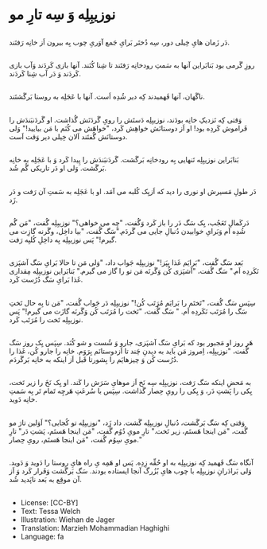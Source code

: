 # نوزیبِلِه وَ سِه تارِ مو

##
دَر زَمان هایِ خِیلی دور، سِه دُختَر بَرایِ جَمع آوَریِ چوب بِه بیرون اَز خانِه رَفتَند.

##
روزِ گَرمی بود بَنابَراین آنها به سَمتِ رودخانِه رَفتَند تا شِنا کُنَند. آنها بازی کَردَند وَآب بازی کَردَند وَ دَر آب شِنا کَردَند.

##
ناگَهان، آنها فَهمیدند کِه دیر شُدِه اَست. آنها با عَجَلِه به روستا بَرگَشتَند.

##
وَقتی کِه نَزدیکِ خانِه بودَند، نوزیبِلِه دَستَش را رویِ گَردَنَش گُذاشت. او گَردَنبَندَش را فَراموش کَردِه بود! او اَز دوستانَش خواهِش کَرد، "خواهَش می کُنَم با مَن بیایید!" وَلی دوستانَش گُفتَند اَلان خِیلی دیر وَقت اَست.

##
بَنابَراین نوزیبِلِه تَنهایی بِه رودخانِه بَرگَشت. گَردَنبَندَش را پِیدا کَرد وَ با عَجَلِه به خانِه بَرگَشت. وَلی او دَر تاریکی گُم شُد.

##
دَر طولِ مَسیرش او نوری را دید که اَزیِک کُلبه می آمَد. او با عَجَلِه به سَمتِ آن رَفت و دَر زَد.

##
دَرکَمالِ تَعَجُب، یِک سَگ دَر را باز کَرد وَگُفت، "چِه می خواهی؟" نوزیبِلِه گُفت، "مَن گُم شُدِه اَم وَبَرایِ خوابیدن دُنبالِ جایی می گَردَم."سَگ گُفت، "بیا داخِل، وگَرنه گازِت می گیرم!" پَس نوزیبِلِه بِه داخِلِ کُلبِه رَفت.

##
بَعد سَگ گُفت، "بَرایَم غَذا بِپَز!" نوزیبِلِه جَواب داد، "وَلی مَن تا حالا بَرایِ سَگ آشپَزی نَکَردِه اَم." سَگ گُفت، "آشپَزی کُن وَگَرنَه مَن تو را گاز می گیرم." بَنابَراین نوزیبِلِه مِقداری غَذا بَرایِ سَگ دُرُست کَرد.

##
سِپَس سَگ گُفت، "تَختَم را بَرایَم مُرَتَب کُن!" نوزیبِلِه دَر جَواب گُفت، "مَن تا بِه حال تَختِ سَگ را مُرَتَب نَکَردِه اَم. " سَگ گُفت، "تَخت را مُرَتَب کُن وَگَرنَه گازَت می گیرم!" پَس نوزیبِلِه تَخت را مُرَتَب کَرد.

##
هَر روز او مَجبور بود که بَرایِ سَگ آشپَزی، جارو وَ شُست و شو کُنَد. سِپَس یِک روز سَگ گُفت، "نوزیبِلِه، اِمروز مَن باید به دیدنِ چَند تا اَزدوستانَم بِرَوَم. خانِه را جارو کُن، غَذا را دُرُست کُن وَ چیزهایَم را بِشورتا قَبل اَز اینکه به خانِه بَرگَردَم.

##
به مَحضِ اینکه سَگ رَفت، نوزیبِلِه سِه نَخ اَز موهایِ سَرَش را کَند. او یِک نَخَ را زیر تَخت، یِکی را پَشتِ دَر، وَ یِکی را رویِ حِصار گَذاشت. سِپَس با سُرعَتِ هَرچِه تَمام تَر بِه سَمتِ خانِه دَوید.

##
وَقتی کِه سَگ بَرگَشت، دُنبالِ نوزیبِلِه گَشت. داد زَد، "نوزیبِلِه تو کُجایی؟" اَوَلین تارَ مو گُفت، "مَن اینجا هَستَم، زیر تَخت." تارِ مویِ دُوُم گُفت، "مَن اینجا هَستَم، پَشتِ دَر" تارِ مویِ سِوُم گُفت، "مَن اینجا هَستَم، رویِ حِصار."

##
آنگاه سَگ فَهمید کِه نوزیبِلِه به او حُقِّه زِدِه. پَس او هَمِه یِ راه هایِ روستا را دَوید وَ دَوید. وَلی بَرادَرانِ نوزیبِلِه با چوب هایِ بُزُرگ آنجا ایستاده بودند. سَگ بَرگَشت وَفَرار کَرد وَ اَز آن موقِع به بَعد ناپَدید شُد.

##
* License: [CC-BY]
* Text: Tessa Welch
* Illustration: Wiehan de Jager
* Translation: Marzieh Mohammadian Haghighi
* Language: fa
